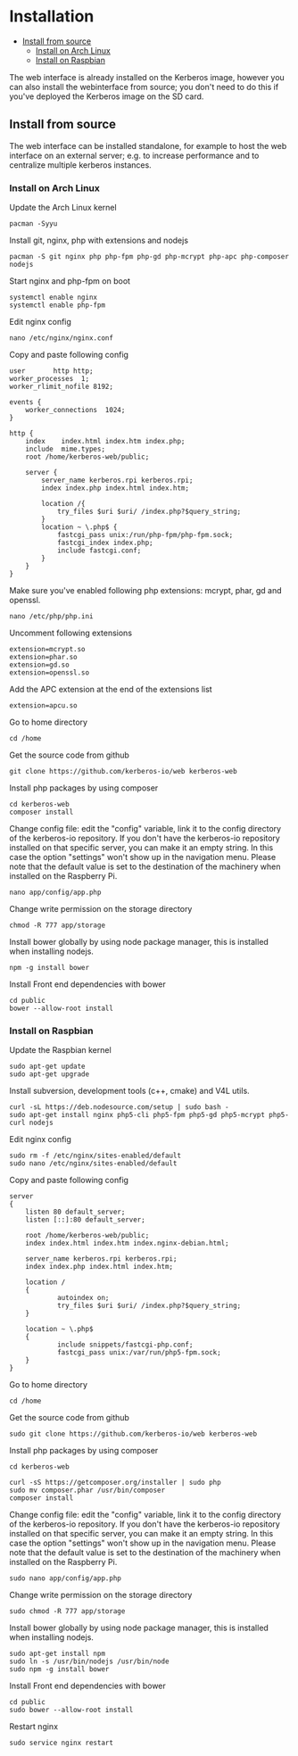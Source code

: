 # Installation

* [Install from source](#install-from-source)
    * [Install on Arch Linux](#install-from-source-on-arch-linux)
    * [Install on Raspbian](#install-from-source-on-raspbian)
    
The web interface is already installed on the Kerberos image, however you can also install the webinterface from source; you don't need to do this if you've deployed the Kerberos image on the SD card.

<a name="install-from-source"></a>
## Install from source

The web interface can be installed standalone, for example to host the web interface on an external server; e.g. to increase performance and to centralize multiple kerberos instances.

<a name="install-from-source-on-arch-linux"></a>
### Install on Arch Linux

Update the Arch Linux kernel

    pacman -Syyu

Install git, nginx, php with extensions and nodejs

    pacman -S git nginx php php-fpm php-gd php-mcrypt php-apc php-composer nodejs

Start nginx and php-fpm on boot

    systemctl enable nginx
    systemctl enable php-fpm

Edit nginx config

    nano /etc/nginx/nginx.conf

Copy and paste following config

    user       http http;
    worker_processes  1;
    worker_rlimit_nofile 8192;

    events {
        worker_connections  1024;
    }

    http {
        index    index.html index.htm index.php;
        include  mime.types;
        root /home/kerberos-web/public;
        
        server {
            server_name kerberos.rpi kerberos.rpi;
            index index.php index.html index.htm;

            location /{
                try_files $uri $uri/ /index.php?$query_string;
            }
            location ~ \.php$ {
                fastcgi_pass unix:/run/php-fpm/php-fpm.sock;
                fastcgi_index index.php;
                include fastcgi.conf;
            }
        }
    }

Make sure you've enabled following php extensions: mcrypt, phar, gd and openssl.

    nano /etc/php/php.ini

Uncomment following extensions

    extension=mcrypt.so
    extension=phar.so
    extension=gd.so
    extension=openssl.so

Add the APC extension at the end of the extensions list

    extension=apcu.so

Go to home directory
    
    cd /home

Get the source code from github

    git clone https://github.com/kerberos-io/web kerberos-web

Install php packages by using composer

    cd kerberos-web
    composer install

Change config file: edit the "config" variable, link it to the config directory of the kerberos-io repository. If you don't have the kerberos-io repository installed on that specific server, you can make it an empty string. In this case the option "settings" won't show up in the navigation menu. Please note that the default value is set to the destination of the machinery when installed on the Raspberry Pi.

    nano app/config/app.php

Change write permission on the storage directory

    chmod -R 777 app/storage

Install bower globally by using node package manager, this is installed when installing nodejs.

    npm -g install bower

Install Front end dependencies with bower
    
    cd public
    bower --allow-root install
    
<a name="install-from-source-on-raspbian"></a>
### Install on Raspbian
    
Update the Raspbian kernel

    sudo apt-get update
    sudo apt-get upgrade

Install subversion, development tools (c++, cmake) and V4L utils.

    curl -sL https://deb.nodesource.com/setup | sudo bash - 
    sudo apt-get install nginx php5-cli php5-fpm php5-gd php5-mcrypt php5-curl nodejs

Edit nginx config

    sudo rm -f /etc/nginx/sites-enabled/default
    sudo nano /etc/nginx/sites-enabled/default 
    
Copy and paste following config

    server
    {
        listen 80 default_server;
        listen [::]:80 default_server;

        root /home/kerberos-web/public;
        index index.html index.htm index.nginx-debian.html;

        server_name kerberos.rpi kerberos.rpi;
        index index.php index.html index.htm;

        location /
        {
                autoindex on;
                try_files $uri $uri/ /index.php?$query_string;
        }

        location ~ \.php$
        {
                include snippets/fastcgi-php.conf;
                fastcgi_pass unix:/var/run/php5-fpm.sock;
        }
    }

Go to home directory
    
    cd /home

Get the source code from github

    sudo git clone https://github.com/kerberos-io/web kerberos-web

Install php packages by using composer

    cd kerberos-web
    
    curl -sS https://getcomposer.org/installer | sudo php
    sudo mv composer.phar /usr/bin/composer
    composer install

Change config file: edit the "config" variable, link it to the config directory of the kerberos-io repository. If you don't have the kerberos-io repository installed on that specific server, you can make it an empty string. In this case the option "settings" won't show up in the navigation menu. Please note that the default value is set to the destination of the machinery when installed on the Raspberry Pi.

    sudo nano app/config/app.php

Change write permission on the storage directory

    sudo chmod -R 777 app/storage

Install bower globally by using node package manager, this is installed when installing nodejs.

    sudo apt-get install npm
    sudo ln -s /usr/bin/nodejs /usr/bin/node
    sudo npm -g install bower

Install Front end dependencies with bower
    
    cd public
    sudo bower --allow-root install
    
Restart nginx

    sudo service nginx restart